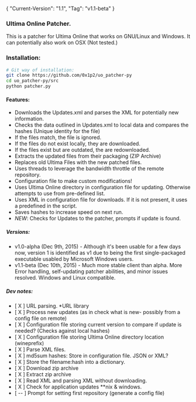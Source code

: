 { "Current-Version": "1.1", "Tag": "v1.1-beta" }
### Ultima Online Patcher.
This is a patcher for Ultima Online that works on GNU/Linux and Windows. It can potentially also work on OSX (Not tested.)

### Installation:
```bash
# Git way of installation:
git clone https://github.com/0x1p2/uo_patcher-py
cd uo_patcher-py/src
python patcher.py
```

#### Features:
+ Downloads the Updates.xml and parses the XML for potentially new information.
+ Checks the data outlined in Updates.xml to local data and compares the hashes (Unique identity for the file)
+ If the files match, the file is ignored.
+ If the files do not exist locally, they are downloaded.
+ If the files exist but are outdated, the are redownloaded.
+ Extracts the updated files from their packaging (ZIP Archive)
+ Replaces old Ultima Files with the new patched files.
+ Uses threads to leverage the bandwidth throttle of the remote repository.
+ Configuration file to make custom modifications!
+ Uses Ultima Online directory in configuration file for updating. Otherwise attempts to use from pre-defined list.
+ Uses XML in configuration file for downloads. If it is not present, it uses a predefined in the script.
+ Saves hashes to increase speed on next run.
+ *NEW*: Checks for Updates to the patcher, prompts if update is found.


##### Versions:
+ v1.0-alpha (Dec  9th, 2015) - Although it's been usable for a few days now, version 1 is identified as v1 due to being the first single-packaged executable usabled by Microsoft Windows users.
+ v1.1-beta  (Dec 10th, 2015) - Much more stable client than alpha. More Error handling, self-updating patcher abilities, and minor issues resolved. Windows and Linux compatible.

##### Dev notes:
+ [ X ] URL parsing. *URL library
+ [ X ] Process new updates (as in check what is new- possibly from a config file on remote)
+ [ X ] Configuration file storing current version to compare if update is needed? (Checks against local hashes)
+ [ X ] Configuration file storing Ultima Online directory location (wineprefix)
+ [ X ] Parse XML files. 
+ [ X ] md5sum hashes: Store in configuration file. JSON or XML?
+ [ X ] Store the filename:hash into a dictionary.
+ [ X ] Download zip archive
+ [ X ] Extract zip archive
+ [ X ] Read XML and parsing XML without downloading.
+ [ X ] Check for application updates **nix & windows.
+ [ -- ] Prompt for setting first repository (generate a config file)
